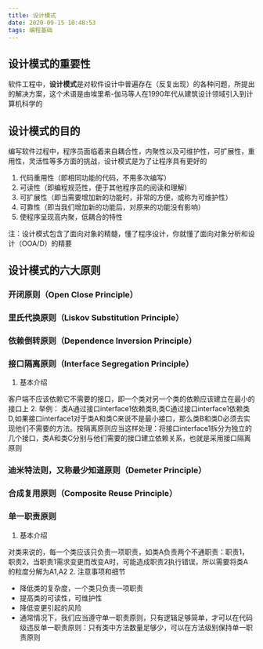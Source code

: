 ```yaml
---
title: 设计模式
date: 2020-09-15 10:48:53
tags: 编程基础
---
```


## 设计模式的重要性
软件工程中，**设计模式**是对软件设计中普遍存在（反复出现）的各种问题，所提出的解决方案，这个术语是由埃里希-伽马等人在1990年代从建筑设计领域引入到计算机科学的

## 设计模式的目的
编写软件过程中，程序员面临着来自耦合性，内聚性以及可维护性，可扩展性，重用性，灵活性等多方面的挑战，设计模式是为了让程序具有更好的

1. 代码重用性（即相同功能的代码，不用多次编写）
2. 可读性（即编程规范性，便于其他程序员的阅读和理解）
3. 可扩展性（即当需要增加新的功能时，非常的方便，或称为可维护性）
4. 可靠性（即当我们增加新的功能后，对原来的功能没有影响）
5. 使程序呈现高内聚，低耦合的特性

注：设计模式包含了面向对象的精髓，懂了程序设计，你就懂了面向对象分析和设计（OOA/D）的精要

## 设计模式的六大原则
### 开闭原则（Open Close Principle）

### 里氏代换原则（Liskov Substitution Principle）

### 依赖倒转原则（Dependence Inversion Principle）

### 接口隔离原则（Interface Segregation Principle）

1. 基本介绍

客户端不应该依赖它不需要的接口，即一个类对另一个类的依赖应该建立在最小的接口上
2. 举例：
类A通过接口interface1依赖类B,类C通过接口interface1依赖类D,如果接口interface1对于类A和类C来说不是最小接口，那么类B和类D必须去实现他们不需要的方法。按隔离原则应当这样处理：将接口interface1拆分为独立的几个接口，类A和类C分别与他们需要的接口建立依赖关系，也就是采用接口隔离原则


### 迪米特法则，又称最少知道原则（Demeter Principle）

### 合成复用原则（Composite Reuse Principle）

### 单一职责原则

1. 基本介绍

对类来说的，每一个类应该只负责一项职责，如类A负责两个不通职责：职责1，职责2，当职责1需求变更而改变A时，可能造成职责2执行错误，所以需要将类A的粒度分解为A1,A2
2. 注意事项和细节

- 降低类的复杂度，一个类只负责一项职责
- 提高类的可读性，可维护性
- 降低变更引起的风险
- 通常情况下，我们应当遵守单一职责原则，只有逻辑足够简单，才可以在代码级违反单一职责原则：只有类中方法数量足够少，可以在方法级别保持单一职责原则
